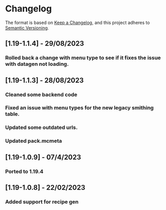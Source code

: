 # Changelog

The format is based on [Keep a Changelog](https://keepachangelog.com/en/1.0.0/),
and this project adheres to [Semantic Versioning](https://semver.org/spec/v2.0.0.html).

## [1.19-1.1.4] - 29/08/2023

### Rolled back a change with menu type to see if it fixes the issue with datagen not loading.

## [1.19-1.1.3] - 28/08/2023

### Cleaned some backend code
### Fixed an issue with menu types for the new legacy smithing table.
### Updated some outdated urls.
### Updated pack.mcmeta

## [1.19-1.0.9] - 07/4/2023

### Ported to 1.19.4

## [1.19-1.0.8] - 22/02/2023

### Added support for recipe gen
